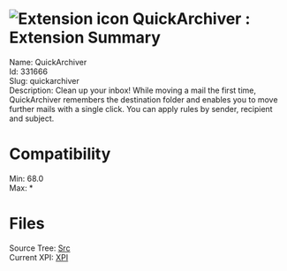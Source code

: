 # ![Extension icon](https://addons.thunderbird.net/static/img/addon-icons/downloads-64.png) QuickArchiver : Extension Summary

Name: QuickArchiver  
Id: 331666  
Slug: quickarchiver  
Description: Clean up your inbox! While moving a mail the first time, QuickArchiver remembers the destination folder and enables you to move further mails with a single click. You can apply rules by sender, recipient and subject.
  

# Compatibility
Min: 68.0  
Max: *  

# Files

Source Tree: [Src](x68/331666-quickarchiver/src)  
Current XPI: [XPI](x68/331666-quickarchiver/xpi)  



